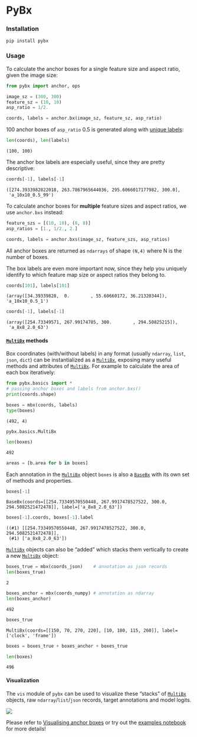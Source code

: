PyBx
================

<!-- WARNING: THIS FILE WAS AUTOGENERATED! DO NOT EDIT! -->

### Installation

``` shell
pip install pybx
```

### Usage

To calculate the anchor boxes for a single feature size and aspect
ratio, given the image size:

``` python
from pybx import anchor, ops

image_sz = (300, 300)
feature_sz = (10, 10)
asp_ratio = 1/2.

coords, labels = anchor.bx(image_sz, feature_sz, asp_ratio)
```

100 anchor boxes of `asp_ratio` 0.5 is generated along with [unique
labels](../data/README.md):

``` python
len(coords), len(labels)
```

    (100, 100)

The anchor box labels are especially useful, since they are pretty
descriptive:

``` python
coords[-1], labels[-1]
```

    ([274.3933982822018, 263.7867965644036, 295.6066017177982, 300.0],
     'a_10x10_0.5_99')

To calculate anchor boxes for **multiple** feature sizes and aspect
ratios, we use `anchor.bxs` instead:

``` python
feature_szs = [(10, 10), (8, 8)]
asp_ratios = [1., 1/2., 2.]

coords, labels = anchor.bxs(image_sz, feature_szs, asp_ratios)
```

All anchor boxes are returned as `ndarrays` of shape `(N,4)` where N is
the number of boxes.

The box labels are even more important now, since they help you uniquely
identify to which feature map size or aspect ratios they belong to.

``` python
coords[101], labels[101]
```

    (array([34.39339828,  0.        , 55.60660172, 36.21320344]), 'a_10x10_0.5_1')

``` python
coords[-1], labels[-1]
```

    (array([254.73349571, 267.99174785, 300.        , 294.50825215]),
     'a_8x8_2.0_63')

#### [`MultiBx`](https://thatgeeman.github.io/pybx/basics.html#multibx) methods

Box coordinates (with/without labels) in any format (usually `ndarray`,
`list`, `json`, `dict`) can be instantialized as a
[`MultiBx`](https://thatgeeman.github.io/pybx/basics.html#multibx),
exposing many useful methods and attributes of
[`MultiBx`](https://thatgeeman.github.io/pybx/basics.html#multibx). For
example to calculate the area of each box iteratively:

``` python
from pybx.basics import * 
# passing anchor boxes and labels from anchor.bxs()
print(coords.shape)

boxes = mbx(coords, labels)
type(boxes)
```

    (492, 4)

    pybx.basics.MultiBx

``` python
len(boxes)
```

    492

``` python
areas = [b.area for b in boxes]
```

Each annotation in the
[`MultiBx`](https://thatgeeman.github.io/pybx/basics.html#multibx)
object `boxes` is also a
[`BaseBx`](https://thatgeeman.github.io/pybx/basics.html#basebx) with
its own set of methods and properties.

``` python
boxes[-1]
```

    BaseBx(coords=[[254.73349570550448, 267.9917478527522, 300.0, 294.5082521472478]], label=['a_8x8_2.0_63'])

``` python
boxes[-1].coords, boxes[-1].label
```

    ((#1) [[254.73349570550448, 267.9917478527522, 300.0, 294.5082521472478]],
     (#1) ['a_8x8_2.0_63'])

[`MultiBx`](https://thatgeeman.github.io/pybx/basics.html#multibx)
objects can also be “added” which stacks them vertically to create a new
[`MultiBx`](https://thatgeeman.github.io/pybx/basics.html#multibx)
object:

``` python
boxes_true = mbx(coords_json)    # annotation as json records
len(boxes_true)
```

    2

``` python
boxes_anchor = mbx(coords_numpy) # annotation as ndarray
len(boxes_anchor)
```

    492

``` python
boxes_true
```

    MultiBx(coords=[[150, 70, 270, 220], [10, 180, 115, 260]], label=['clock', 'frame'])

``` python
boxes = boxes_true + boxes_anchor + boxes_true
```

``` python
len(boxes)
```

    496

#### Visualization

The `vis` module of `pybx` can be used to visualize these “stacks” of
[`MultiBx`](https://thatgeeman.github.io/pybx/basics.html#multibx)
objects, raw `ndarray`/`list`/`json` records, target annotations and
model logits.

![](../data/box-1.png)

Please refer to [Visualising anchor boxes](../data/README.md) or try out
the [examples notebook](../examples/pybx_walkthrough.ipynb) for more
details!
